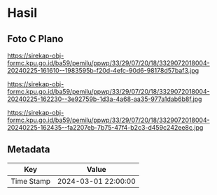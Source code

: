# Hasil

## Foto C Plano

https://sirekap-obj-formc.kpu.go.id/ba59/pemilu/ppwp/33/29/07/20/18/3329072018004-20240225-161610--1983595b-f20d-4efc-90d6-98178d57baf3.jpg

https://sirekap-obj-formc.kpu.go.id/ba59/pemilu/ppwp/33/29/07/20/18/3329072018004-20240225-162230--3e92759b-1d3a-4a68-aa35-977a1dab6b8f.jpg

https://sirekap-obj-formc.kpu.go.id/ba59/pemilu/ppwp/33/29/07/20/18/3329072018004-20240225-162435--fa2207eb-7b75-47f4-b2c3-d459c242ee8c.jpg


## Metadata

| Key        | Value               |
| ---------- | ------------------- |
| Time Stamp | 2024-03-01 22:00:00 |



